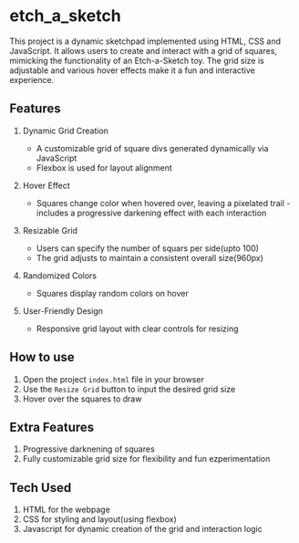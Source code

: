 # etch_a_sketch
This project is a dynamic sketchpad implemented using HTML, CSS and JavaScript. It allows users to create and interact with  a grid of squares, mimicking the functionality of an Etch-a-Sketch toy. The grid size is adjustable and various hover effects make it a fun and interactive experience.

## Features
1. Dynamic Grid Creation
    - A customizable grid of square divs generated dynamically via JavaScript
    - Flexbox is used for layout alignment

2. Hover Effect
    - Squares change color when hovered over, leaving a pixelated trail
    -includes a progressive darkening effect with each interaction

3. Resizable Grid
    - Users can specify the number of squars per side(upto 100)
    - The grid adjusts to maintain a consistent overall size(960px)

4. Randomized Colors
    - Squares display random colors on hover

5. User-Friendly Design
    - Responsive grid layout with clear controls for resizing

## How to use
1. Open the project `index.html` file in your browser
2. Use the `Resize Grid` button to input the desired grid size
3. Hover over the squares to draw

## Extra Features
1. Progressive darknening of squares
2. Fully customizable grid size for flexibility and fun ezperimentation

## Tech Used
1. HTML for the webpage
2. CSS for styling and layout(using flexbox)
3. Javascript for dynamic creation of the grid and interaction logic

